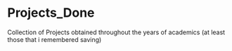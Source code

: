 # Projects_Done
Collection of Projects obtained throughout the years of academics (at least those that i remembered saving)
